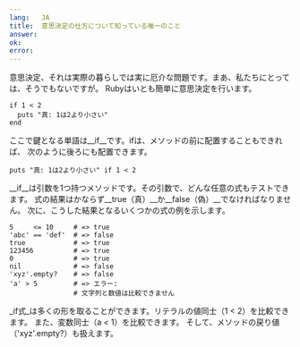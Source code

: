 ```yaml
---
lang:   JA
title:  意思決定の仕方について知っている唯一のこと
answer: 
ok:     
error:  
---
```


意思決定、それは実際の暮らしでは実に厄介な問題です。まあ、私たちにとっては、そうでもないですが。
Rubyはいとも簡単に意思決定を行います。

    if 1 < 2
      puts "真: 1は2より小さい"
    end

ここで鍵となる単語は__if__です。ifは、メソッドの前に配置することもできれば、
次のように後ろにも配置できます。

    puts "真: 1は2より小さい" if 1 < 2

__if__は引数を1つ持つメソッドです。その引数で、どんな任意の式もテストできます。
式の結果はかならず__true（真）__か__false（偽）__でなければなりません。
次に、こうした結果となるいくつかの式の例を示します。

    5     <= 10     # => true
    'abc' == 'def'  # => false
    true            # => true
    123456          # => true
    0               # => true
    nil             # => false
    'xyz'.empty?    # => false
    'a' > 5         # => エラー:
                    # 文字列と数値は比較できません

_if式_は多くの形を取ることができます。リテラルの値同士（1 < 2）を比較できます。
また、変数同士（a < 1）を比較できます。
そして、メソッドの戻り値（'xyz'.empty?）も扱えます。
